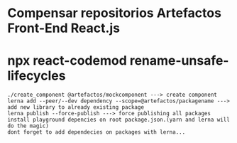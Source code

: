 # Compensar repositorios Artefactos Front-End React.js

# npx react-codemod rename-unsafe-lifecycles

```
./create_component @artefactos/mockcomponent ---> create component
lerna add --peer/--dev dependency --scope=@artefactos/packagename ---> add new library to already existing package
lerna publish --force-publish ---> force publishing all packages
install playground depencies on root package.json.(yarn and lerna will do the magic)
dont forget to add dependecies on packages with lerna...
```
